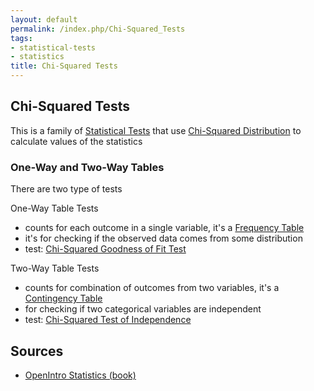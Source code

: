 ```yaml
---
layout: default
permalink: /index.php/Chi-Squared_Tests
tags:
- statistical-tests
- statistics
title: Chi-Squared Tests
---
```

## Chi-Squared Tests
This is a family of [Statistical Tests](Hypothesis_Testing) that use [Chi-Squared Distribution](Chi-Squared_Distribution) to calculate values of the statistics 


### One-Way and Two-Way Tables
There are two type of tests 


One-Way Table Tests 
- counts for each outcome in a single variable, it's a [Frequency Table](Frequency_Table)
- it's for checking if the observed data comes from some distribution
- test: [Chi-Squared Goodness of Fit Test](Chi-Squared_Goodness_of_Fit_Test)


Two-Way Table Tests
- counts for combination of outcomes from two variables, it's a [Contingency Table](Contingency_Table)
- for checking if two categorical variables are independent
- test: [Chi-Squared Test of Independence](Chi-Squared_Test_of_Independence)


## Sources
- [OpenIntro Statistics (book)](OpenIntro_Statistics_(book))
